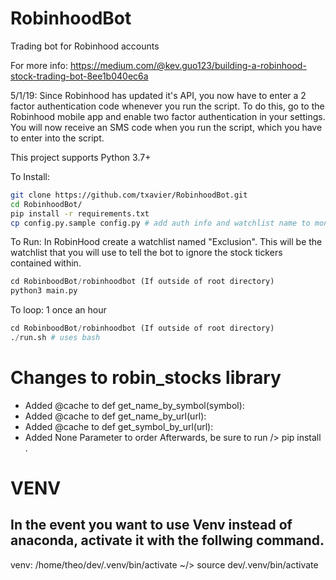 # RobinhoodBot
Trading bot for Robinhood accounts

For more info:
https://medium.com/@kev.guo123/building-a-robinhood-stock-trading-bot-8ee1b040ec6a


5/1/19: Since Robinhood has updated it's API, you now have to enter a 2 factor authentication code whenever you run the script. To do this, go to the Robinhood mobile app and enable two factor authentication in your settings. You will now receive an SMS code when you run the script, which you have to enter into the script.



This project supports Python 3.7+


To Install:

```bash
git clone https://github.com/txavier/RobinhoodBot.git
cd RobinhoodBot/
pip install -r requirements.txt
cp config.py.sample config.py # add auth info and watchlist name to monitor after copying
```

To Run:
In RobinHood create a watchlist named "Exclusion".  This will be the watchlist that you will use to tell the bot to ignore the stock tickers contained within.

```python
cd RobinboodBot/robinhoodbot (If outside of root directory)
python3 main.py
```

To loop: 1 once an hour

```python
cd RobinboodBot/robinhoodbot (If outside of root directory)
./run.sh # uses bash
```

# Changes to robin_stocks library
 - Added @cache to def get_name_by_symbol(symbol):
 - Added @cache to def get_name_by_url(url):
 - Added @cache to def get_symbol_by_url(url):
 - Added None Parameter to order
Afterwards, be sure to run /> pip install . 

# VENV
## In the event you want to use Venv instead of anaconda, activate it with the follwing command.
venv:
/home/theo/dev/.venv/bin/activate
~/> source dev/.venv/bin/activate

